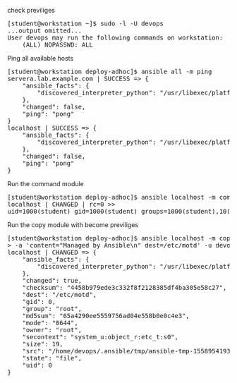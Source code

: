 check previliges
<pre>
[student@workstation ~]$ sudo -l -U devops
...output omitted...
User devops may run the following commands on workstation:
    (ALL) NOPASSWD: ALL
</pre>


Ping all available hosts
<pre>
[student@workstation deploy-adhoc]$ ansible all -m ping
servera.lab.example.com | SUCCESS => {
    "ansible_facts": {
        "discovered_interpreter_python": "/usr/libexec/platform-python"
    },
    "changed": false,
    "ping": "pong"
}
localhost | SUCCESS => {
    "ansible_facts": {
        "discovered_interpreter_python": "/usr/libexec/platform-python"
    },
    "changed": false,
    "ping": "pong"
}
</pre>

Run the command module
<pre>
[student@workstation deploy-adhoc]$ ansible localhost -m command -a 'id'
localhost | CHANGED | rc=0 >>
uid=1000(student) gid=1000(student) groups=1000(student),10(wheel) context=unconfined_u:unconfined_r:unconfined_t:s0-s0:c0.c1023
</pre>


Run the copy module with become previliges
<pre>
[student@workstation deploy-adhoc]$ ansible localhost -m copy \
> -a 'content="Managed by Ansible\n" dest=/etc/motd' -u devops --become
localhost | CHANGED => {
    "ansible_facts": {
        "discovered_interpreter_python": "/usr/libexec/platform-python"
    },
    "changed": true,
    "checksum": "4458b979ede3c332f8f2128385df4ba305e58c27",
    "dest": "/etc/motd",
    "gid": 0,
    "group": "root",
    "md5sum": "65a4290ee5559756ad04e558b0e0c4e3",
    "mode": "0644",
    "owner": "root",
    "secontext": "system_u:object_r:etc_t:s0",
    "size": 19,
    "src": "/home/devops/.ansible/tmp/ansible-tmp-1558954193.0260043-131348380629718/source",
    "state": "file",
    "uid": 0
}
</pre>